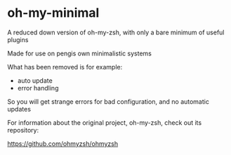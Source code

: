 oh-my-minimal
=============

A reduced down version of oh-my-zsh, with only a bare minimum of useful plugins

Made for use on pengis own minimalistic systems

What has been removed is for example:
- auto update
- error handling

So you will get strange errors for bad configuration, and no automatic updates


For information about the original project, oh-my-zsh, check out its repository:

https://github.com/ohmyzsh/ohmyzsh

